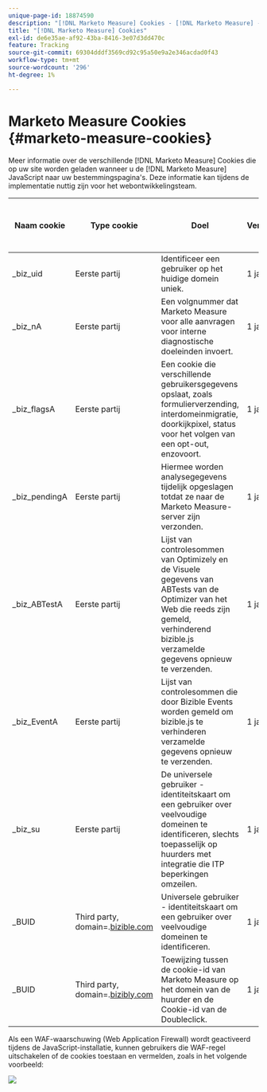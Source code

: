 ```yaml
---
unique-page-id: 18874590
description: "[!DNL Marketo Measure] Cookies - [!DNL Marketo Measure] - Productdocumentatie"
title: "[!DNL Marketo Measure] Cookies"
exl-id: de6e35ae-af92-43ba-8416-3e07d3dd470c
feature: Tracking
source-git-commit: 69304dddf3569cd92c95a50e9a2e346acdad0f43
workflow-type: tm+mt
source-wordcount: '296'
ht-degree: 1%

---
```


# Marketo Measure Cookies {#marketo-measure-cookies}

Meer informatie over de verschillende [!DNL Marketo Measure] Cookies die op uw site worden geladen wanneer u de [!DNL Marketo Measure] JavaScript naar uw bestemmingspagina&#39;s. Deze informatie kan tijdens de implementatie nuttig zijn voor het webontwikkelingsteam.

<table>
<thead>
  <tr>
    <th>Naam cookie</th>
    <th>Type cookie</th>
    <th>Doel</th>
    <th>Vervaldatum</th>
    <th>Heeft u een veilige vlag ingesteld?<br></th>
    <th>Heeft alleen HTTP-vlag ingesteld?</th>
    <th>Koekjesset</th>
  </tr>
</thead>
<tbody>
  <tr>
    <td>_biz_uid</td>
    <td>Eerste partij</td>
    <td>Identificeer een gebruiker op het huidige domein uniek.</td>
    <td>1 jaar</td>
    <td>Nee</td>
    <td>Nee</td>
    <td>bizible.js</td>
  </tr>
  <tr>
    <td>_biz_nA</td>
    <td>Eerste partij</td>
    <td>Een volgnummer dat Marketo Measure voor alle aanvragen voor interne diagnostische doeleinden invoert.</td>
    <td>1 jaar</td>
    <td>Nee</td>
    <td>Nee</td>
    <td>bizible.js</td>
  </tr>
  <tr>
    <td>_biz_flagsA</td>
    <td>Eerste partij</td>
    <td>Een cookie die verschillende gebruikersgegevens opslaat, zoals formulierverzending, interdomeinmigratie, doorkijkpixel, status voor het volgen van een opt-out, enzovoort.</td>
    <td>1 jaar</td>
    <td>Nee</td>
    <td>Nee</td>
    <td>bizible.js</td>
  </tr>
  <tr>
    <td>_biz_pendingA</td>
    <td>Eerste partij</td>
    <td>Hiermee worden analysegegevens tijdelijk opgeslagen totdat ze naar de Marketo Measure-server zijn verzonden.</td>
    <td>1 jaar</td>
    <td>Nee</td>
    <td>Nee</td>
    <td>bizible.js</td>
  </tr>
  <tr>
    <td>_biz_ABTestA</td>
    <td>Eerste partij</td>
    <td>Lijst van controlesommen van Optimizely en de Visuele gegevens van ABTests van de Optimizer van het Web die reeds zijn gemeld, verhinderend bizible.js verzamelde gegevens opnieuw te verzenden.</td>
    <td>1 jaar</td>
    <td>Nee</td>
    <td>Nee</td>
    <td>bizible.js</td>
  </tr>
  <tr>
    <td>_biz_EventA</td>
    <td>Eerste partij</td>
    <td>Lijst van controlesommen die door Bizible Events worden gemeld om bizible.js te verhinderen verzamelde gegevens opnieuw te verzenden.</td>
    <td>1 jaar</td>
    <td>Nee</td>
    <td>Nee</td>
    <td>bizible.js</td>
  </tr>
  <tr>
    <td>_biz_su</td>
    <td>Eerste partij</td>
    <td>De universele gebruiker - identiteitskaart om een gebruiker over veelvoudige domeinen te identificeren, slechts toepasselijk op huurders met integratie die ITP beperkingen omzeilen.</td>
    <td>1 jaar</td>
    <td>Ja</td>
    <td>Nee</td>
    <td>Edgecast</td>
  </tr>
  <tr>
    <td>_BUID</td>
    <td>Third party, domain=.<a href="http://bizible.com/">bizible.com</a></td>
    <td>Universele gebruiker - identiteitskaart om een gebruiker over veelvoudige domeinen te identificeren.</td>
    <td>1 jaar</td>
    <td>Ja</td>
    <td>Nee</td>
    <td>Edgecast</td>
  </tr>
  <tr>
    <td>_BUID</td>
    <td>Third party, domain=.<a href="http://bizibly.com/">bizibly.com</a></td>
    <td>Toewijzing tussen de cookie-id van Marketo Measure op het domein van de huurder en de Cookie-id van de Doubleclick.</td>
    <td>1 jaar</td>
    <td>Ja</td>
    <td>Nee</td>
    <td>Edgecast</td>
  </tr>
</tbody>
</table>

Als een WAF-waarschuwing (Web Application Firewall) wordt geactiveerd tijdens de JavaScript-installatie, kunnen gebruikers die WAF-regel uitschakelen of de cookies toestaan en vermelden, zoals in het volgende voorbeeld:

![](assets/marketo-measure-cookies-1.png)
